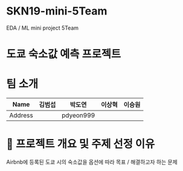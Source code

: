 # SKN19-mini-5Team
EDA / ML mini project 5Team

# 도쿄 숙소값 예측 프로젝트

# 팀 소개
| Name    | 김범섭 |  박도연  |  이상혁  |  이승원   |
| ------- | -------|----------|----------|---------- |
| Address |        | pdyeon999 |          |          |


# 📌 프로젝트 개요 및 주제 선정 이유

Airbnb에 등록된 도쿄 시의 숙소값을 옵션에 따라
목표 / 해결하고자 하는 문제
